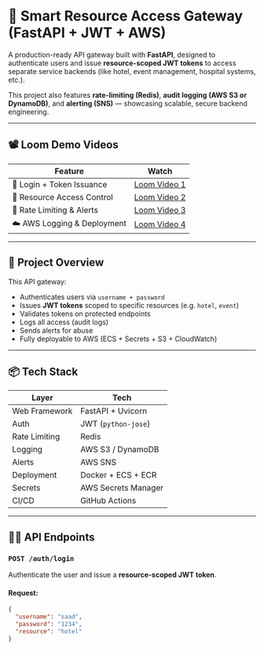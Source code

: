 # 🔐 Smart Resource Access Gateway (FastAPI + JWT + AWS)

A production-ready API gateway built with **FastAPI**, designed to authenticate users and issue **resource-scoped JWT tokens** to access separate service backends (like hotel, event management, hospital systems, etc.).

This project also features **rate-limiting (Redis)**, **audit logging (AWS S3 or DynamoDB)**, and **alerting (SNS)** — showcasing scalable, secure backend engineering.

---

## 📽️ Loom Demo Videos

| Feature | Watch |
|--------|-------|
| 🔑 Login + Token Issuance | [Loom Video 1](https://www.loom.com/share/your-video-token) |
| 🎫 Resource Access Control | [Loom Video 2](https://www.loom.com/share/your-video-token) |
| 🚦 Rate Limiting & Alerts | [Loom Video 3](https://www.loom.com/share/your-video-token) |
| ☁️ AWS Logging & Deployment | [Loom Video 4](https://www.loom.com/share/your-video-token) |

---

## 🧠 Project Overview

This API gateway:
- Authenticates users via `username + password`
- Issues **JWT tokens** scoped to specific resources (e.g. `hotel`, `event`)
- Validates tokens on protected endpoints
- Logs all access (audit logs)
- Sends alerts for abuse
- Fully deployable to AWS (ECS + Secrets + S3 + CloudWatch)

---

## 📦 Tech Stack

| Layer           | Tech                  |
|----------------|-----------------------|
| Web Framework   | FastAPI + Uvicorn     |
| Auth            | JWT (`python-jose`)   |
| Rate Limiting   | Redis                 |
| Logging         | AWS S3 / DynamoDB     |
| Alerts          | AWS SNS               |
| Deployment      | Docker + ECS + ECR    |
| Secrets         | AWS Secrets Manager   |
| CI/CD           | GitHub Actions        |

---

## 🧑‍💻 API Endpoints

### `POST /auth/login`
Authenticate the user and issue a **resource-scoped JWT token**.

#### Request:
```json
{
  "username": "saad",
  "password": "1234",
  "resource": "hotel"
}
